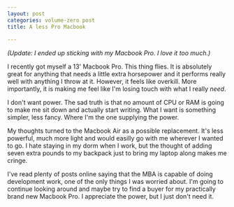 ```yaml
---
layout: post
categories: volume-zero post
title: A less Pro Macbook
 
---
```



_(Update: I ended up sticking with my Macbook Pro. I love it too much.)_

I recently got myself a 13' Macbook Pro. This thing flies. It is absolutely great for anything that needs a little extra horsepower and it performs really well with anything I throw at it. However, it feels like overkill. More importantly, it is making me feel like I'm losing touch with what I really *need*.

I don't want power. The sad truth is that no amount of CPU or RAM is going to make me sit down and actually start writing. What I want is something simpler, less fancy. Where I'm the one supplying the power.

My thoughts turned to the Macbook Air as a possible replacement. It's less powerful, much more light and would easilly go with me wherever I wanted to go. I hate staying in my dorm when I work, but the thought of adding seven extra pounds to my backpack just to bring my laptop along makes me cringe.

I've read plenty of posts online saying that the MBA is capable of doing development work, one of the only things I was worried about. I'm going to continue looking around and maybe try to find a buyer for my practically brand new Macbook Pro. I appreciate the power, but I just don't need it.
